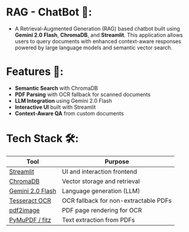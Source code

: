 # RAG - ChatBot 🤖: 

- A Retrieval-Augmented Generation (RAG) based chatbot built using **Gemini 2.0 Flash**, **ChromaDB**, and **Streamlit**. This application allows users to query documents with enhanced context-aware responses powered by large language models and semantic vector search.

# Features 🚀:

- **Semantic Search** with ChromaDB
- **PDF Parsing** with OCR fallback for scanned documents
- **LLM Integration** using Gemini 2.0 Flash
- **Interactive UI** built with Streamlit
- **Context-Aware QA** from custom documents

# Tech Stack 🛠️: 

| Tool        | Purpose                        |
|-------------|--------------------------------|
| [Streamlit](https://streamlit.io/) | UI and interaction frontend |
| [ChromaDB](https://www.trychroma.com/) | Vector storage and retrieval |
| [Gemini 2.0 Flash](https://ai.google.dev/gemini) | Language generation (LLM) |
| [Tesseract OCR](https://github.com/tesseract-ocr/tesseract) | OCR fallback for non-extractable PDFs |
| [pdf2image](https://pypi.org/project/pdf2image/) | PDF page rendering for OCR |
| [PyMuPDF / fitz](https://pymupdf.readthedocs.io/) | Text extraction from PDFs |





